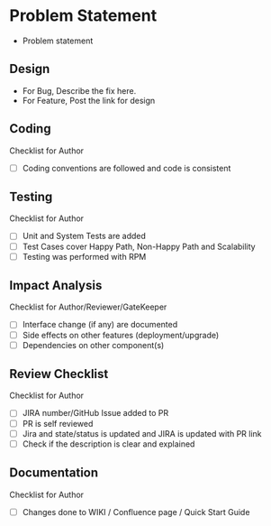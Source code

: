 # Problem Statement
- Problem statement

## Design
-  For Bug, Describe the fix here.
-  For Feature, Post the link for design

## Coding
   Checklist for Author
-  [ ] Coding conventions are followed and code is consistent

## Testing 
  Checklist for Author
- [ ] Unit and System Tests are added
- [ ] Test Cases cover Happy Path, Non-Happy Path and Scalability
- [ ] Testing was performed with RPM

## Impact Analysis
  Checklist for Author/Reviewer/GateKeeper
- [ ] Interface change (if any) are documented
- [ ] Side effects on other features (deployment/upgrade)
- [ ] Dependencies on other component(s)

## Review Checklist 
  Checklist for Author
- [ ] JIRA number/GitHub Issue added to PR
- [ ] PR is self reviewed
- [ ] Jira and state/status is updated and JIRA is updated with PR link
- [ ] Check if the description is clear and explained

## Documentation
  Checklist for Author
- [ ] Changes done to WIKI / Confluence page / Quick Start Guide
